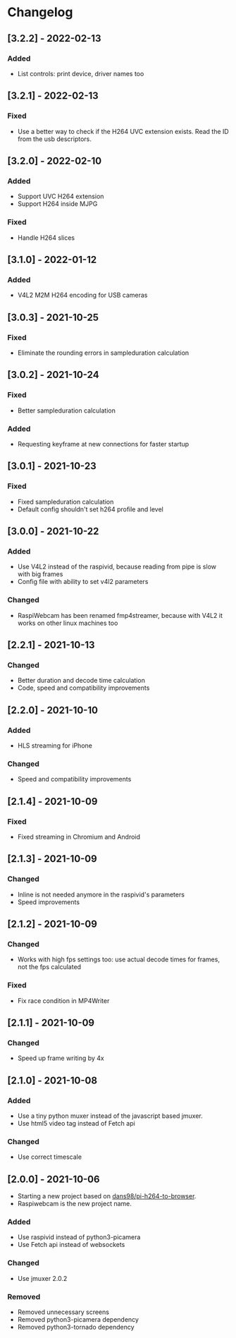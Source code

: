 # Changelog

## [3.2.2] - 2022-02-13
### Added
- List controls: print device, driver names too

## [3.2.1] - 2022-02-13
### Fixed
- Use a better way to check if the H264 UVC extension exists. Read the ID from the usb descriptors.

## [3.2.0] - 2022-02-10
### Added
- Support UVC H264 extension
- Support H264 inside MJPG
### Fixed
- Handle H264 slices

## [3.1.0] - 2022-01-12
### Added
- V4L2 M2M H264 encoding for USB cameras

## [3.0.3] - 2021-10-25
### Fixed
- Eliminate the rounding errors in sampleduration calculation

## [3.0.2] - 2021-10-24
### Fixed
- Better sampleduration calculation
### Added
- Requesting keyframe at new connections for faster startup

## [3.0.1] - 2021-10-23
### Fixed
- Fixed sampleduration calculation
- Default config shouldn't set h264 profile and level

## [3.0.0] - 2021-10-22
### Added
- Use V4L2 instead of the raspivid, because reading from pipe is slow with big frames
- Config file with ability to set v4l2 parameters
### Changed
- RaspiWebcam has been renamed fmp4streamer, because with V4L2 it works on other linux machines too 

## [2.2.1] - 2021-10-13
### Changed
- Better duration and decode time calculation
- Code, speed and compatibility improvements

## [2.2.0] - 2021-10-10
### Added
- HLS streaming for iPhone
### Changed
- Speed and compatibility improvements

## [2.1.4] - 2021-10-09
### Fixed
- Fixed streaming in Chromium and Android

## [2.1.3] - 2021-10-09
### Changed
- Inline is not needed anymore in the raspivid's parameters
- Speed improvements

## [2.1.2] - 2021-10-09
### Changed
- Works with high fps settings too: use actual decode times for frames, not the fps calculated
### Fixed
- Fix race condition in MP4Writer

## [2.1.1] - 2021-10-09
### Changed
- Speed up frame writing by 4x

## [2.1.0] - 2021-10-08
### Added
- Use a tiny python muxer instead of the javascript based jmuxer.
- Use html5 video tag instead of Fetch api
### Changed
- Use correct timescale

## [2.0.0] - 2021-10-06

- Starting a new project based on [dans98/pi-h264-to-browser](https://github.com/dans98/pi-h264-to-browser).
- Raspiwebcam is the new project name.

### Added
- Use raspivid instead of python3-picamera
- Use Fetch api instead of websockets
### Changed
- Use jmuxer 2.0.2
### Removed
- Removed unnecessary screens
- Removed python3-picamera dependency
- Removed python3-tornado dependency

